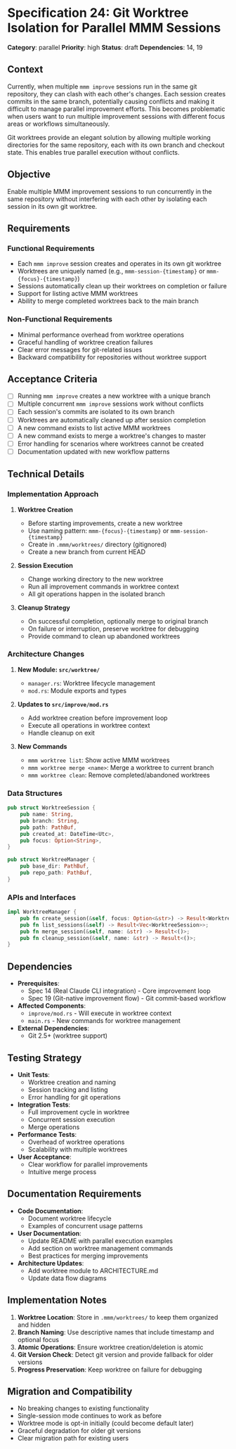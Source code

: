 # Specification 24: Git Worktree Isolation for Parallel MMM Sessions

**Category**: parallel
**Priority**: high
**Status**: draft
**Dependencies**: 14, 19

## Context

Currently, when multiple `mmm improve` sessions run in the same git repository, they can clash with each other's changes. Each session creates commits in the same branch, potentially causing conflicts and making it difficult to manage parallel improvement efforts. This becomes problematic when users want to run multiple improvement sessions with different focus areas or workflows simultaneously.

Git worktrees provide an elegant solution by allowing multiple working directories for the same repository, each with its own branch and checkout state. This enables true parallel execution without conflicts.

## Objective

Enable multiple MMM improvement sessions to run concurrently in the same repository without interfering with each other by isolating each session in its own git worktree.

## Requirements

### Functional Requirements
- Each `mmm improve` session creates and operates in its own git worktree
- Worktrees are uniquely named (e.g., `mmm-session-{timestamp}` or `mmm-{focus}-{timestamp}`)
- Sessions automatically clean up their worktrees on completion or failure
- Support for listing active MMM worktrees
- Ability to merge completed worktrees back to the main branch

### Non-Functional Requirements
- Minimal performance overhead from worktree operations
- Graceful handling of worktree creation failures
- Clear error messages for git-related issues
- Backward compatibility for repositories without worktree support

## Acceptance Criteria

- [ ] Running `mmm improve` creates a new worktree with a unique branch
- [ ] Multiple concurrent `mmm improve` sessions work without conflicts
- [ ] Each session's commits are isolated to its own branch
- [ ] Worktrees are automatically cleaned up after session completion
- [ ] A new command exists to list active MMM worktrees
- [ ] A new command exists to merge a worktree's changes to master
- [ ] Error handling for scenarios where worktrees cannot be created
- [ ] Documentation updated with new workflow patterns

## Technical Details

### Implementation Approach

1. **Worktree Creation**
   - Before starting improvements, create a new worktree
   - Use naming pattern: `mmm-{focus}-{timestamp}` or `mmm-session-{timestamp}`
   - Create in `.mmm/worktrees/` directory (gitignored)
   - Create a new branch from current HEAD

2. **Session Execution**
   - Change working directory to the new worktree
   - Run all improvement commands in worktree context
   - All git operations happen in the isolated branch

3. **Cleanup Strategy**
   - On successful completion, optionally merge to original branch
   - On failure or interruption, preserve worktree for debugging
   - Provide command to clean up abandoned worktrees

### Architecture Changes

1. **New Module: `src/worktree/`**
   - `manager.rs`: Worktree lifecycle management
   - `mod.rs`: Module exports and types

2. **Updates to `src/improve/mod.rs`**
   - Add worktree creation before improvement loop
   - Execute all operations in worktree context
   - Handle cleanup on exit

3. **New Commands**
   - `mmm worktree list`: Show active MMM worktrees
   - `mmm worktree merge <name>`: Merge a worktree to current branch
   - `mmm worktree clean`: Remove completed/abandoned worktrees

### Data Structures

```rust
pub struct WorktreeSession {
    pub name: String,
    pub branch: String,
    pub path: PathBuf,
    pub created_at: DateTime<Utc>,
    pub focus: Option<String>,
}

pub struct WorktreeManager {
    pub base_dir: PathBuf,
    pub repo_path: PathBuf,
}
```

### APIs and Interfaces

```rust
impl WorktreeManager {
    pub fn create_session(&self, focus: Option<&str>) -> Result<WorktreeSession>;
    pub fn list_sessions(&self) -> Result<Vec<WorktreeSession>>;
    pub fn merge_session(&self, name: &str) -> Result<()>;
    pub fn cleanup_session(&self, name: &str) -> Result<()>;
}
```

## Dependencies

- **Prerequisites**: 
  - Spec 14 (Real Claude CLI integration) - Core improvement loop
  - Spec 19 (Git-native improvement flow) - Git commit-based workflow
- **Affected Components**: 
  - `improve/mod.rs` - Will execute in worktree context
  - `main.rs` - New commands for worktree management
- **External Dependencies**: 
  - Git 2.5+ (worktree support)

## Testing Strategy

- **Unit Tests**: 
  - Worktree creation and naming
  - Session tracking and listing
  - Error handling for git operations
- **Integration Tests**: 
  - Full improvement cycle in worktree
  - Concurrent session execution
  - Merge operations
- **Performance Tests**: 
  - Overhead of worktree operations
  - Scalability with multiple worktrees
- **User Acceptance**: 
  - Clear workflow for parallel improvements
  - Intuitive merge process

## Documentation Requirements

- **Code Documentation**: 
  - Document worktree lifecycle
  - Examples of concurrent usage patterns
- **User Documentation**: 
  - Update README with parallel execution examples
  - Add section on worktree management commands
  - Best practices for merging improvements
- **Architecture Updates**: 
  - Add worktree module to ARCHITECTURE.md
  - Update data flow diagrams

## Implementation Notes

1. **Worktree Location**: Store in `.mmm/worktrees/` to keep them organized and hidden
2. **Branch Naming**: Use descriptive names that include timestamp and optional focus
3. **Atomic Operations**: Ensure worktree creation/deletion is atomic
4. **Git Version Check**: Detect git version and provide fallback for older versions
5. **Progress Preservation**: Keep worktree on failure for debugging

## Migration and Compatibility

- No breaking changes to existing functionality
- Single-session mode continues to work as before
- Worktree mode is opt-in initially (could become default later)
- Graceful degradation for older git versions
- Clear migration path for existing users